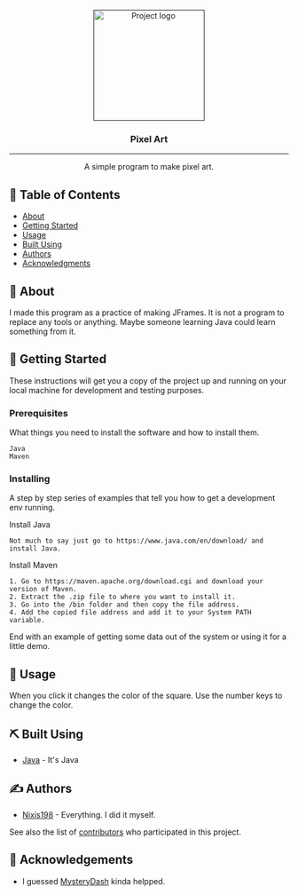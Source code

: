 <p align="center">
  <a href="" rel="noopener">
 <img width=200px height=200px src="https://i.imgur.com/fwbb6JT.png" alt="Project logo"></a>
</p>

<h3 align="center">Pixel Art</h3>

<div align="center">

</div>

---

<p align="center"> A simple program to make pixel art.
    <br> 
</p>

## 📝 Table of Contents

- [About](#about)
- [Getting Started](#getting_started)
- [Usage](#usage)
- [Built Using](#built_using)
- [Authors](#authors)
- [Acknowledgments](#acknowledgement)

## 🧐 About <a name = "about"></a>

I made this program as a practice of making JFrames. It is not a program to replace any tools or anything. Maybe someone learning Java could learn something from it.

## 🏁 Getting Started <a name = "getting_started"></a>

These instructions will get you a copy of the project up and running on your local machine for development and testing purposes.

### Prerequisites

What things you need to install the software and how to install them.

```
Java
Maven
```

### Installing

A step by step series of examples that tell you how to get a development env running.

Install Java

```
Not much to say just go to https://www.java.com/en/download/ and install Java.
```

Install Maven

```
1. Go to https://maven.apache.org/download.cgi and download your version of Maven.
2. Extract the .zip file to where you want to install it.
3. Go into the /bin folder and then copy the file address.
4. Add the copied file address and add it to your System PATH variable.
```

End with an example of getting some data out of the system or using it for a little demo.

## 🎈 Usage <a name="usage"></a>

When you click it changes the color of the square. Use the number keys to change the color.

## ⛏️ Built Using <a name = "built_using"></a>

- [Java](https://www.java.com/en/download/) - It's Java

## ✍️ Authors <a name = "authors"></a>

- [Nixis198](https://github.com/Nixis198) - Everything. I did it myself.

See also the list of [contributors](https://github.com/kylelobo/The-Documentation-Compendium/contributors) who participated in this project.

## 🎉 Acknowledgements <a name = "acknowledgement"></a>

- I guessed [MysteryDash](https://github.com/MysteryDash/) kinda helpped.
